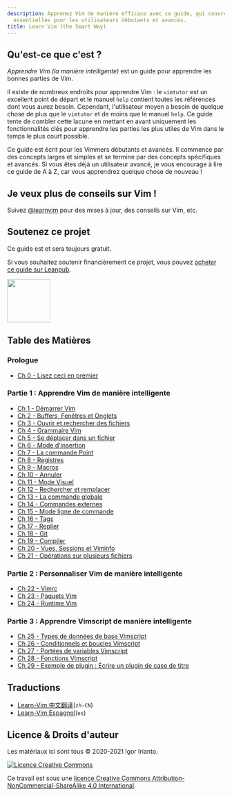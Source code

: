 ```yaml
---
description: Apprenez Vim de manière efficace avec ce guide, qui couvre les fonctionnalités
  essentielles pour les utilisateurs débutants et avancés.
title: Learn Vim (the Smart Way)
---
```


## Qu'est-ce que c'est ?

_Apprendre Vim (la manière intelligente)_ est un guide pour apprendre les bonnes parties de Vim.

Il existe de nombreux endroits pour apprendre Vim : le `vimtutor` est un excellent point de départ et le manuel `help` contient toutes les références dont vous aurez besoin. Cependant, l'utilisateur moyen a besoin de quelque chose de plus que le `vimtutor` et de moins que le manuel `help`. Ce guide tente de combler cette lacune en mettant en avant uniquement les fonctionnalités clés pour apprendre les parties les plus utiles de Vim dans le temps le plus court possible.

Ce guide est écrit pour les Vimmers débutants et avancés. Il commence par des concepts larges et simples et se termine par des concepts spécifiques et avancés. Si vous êtes déjà un utilisateur avancé, je vous encourage à lire ce guide de A à Z, car vous apprendrez quelque chose de nouveau !

## Je veux plus de conseils sur Vim !

Suivez [@learnvim](https://twitter.com/learnvim) pour des mises à jour, des conseils sur Vim, etc.

## Soutenez ce projet

Ce guide est et sera toujours gratuit.

Si vous souhaitez soutenir financièrement ce projet, vous pouvez [acheter ce guide sur Leanpub](https://leanpub.com/learnvim).

<a href="https://leanpub.com/learnvim"><img src="/vim/images/learn-vim-cover.png" width="100"></a>

## Table des Matières

### Prologue

- [Ch 0 - Lisez ceci en premier](ch00_read_this_first)

### Partie 1 : Apprendre Vim de manière intelligente

- [Ch 1 - Démarrer Vim](ch01_starting_vim)
- [Ch 2 - Buffers, Fenêtres et Onglets](ch02_buffers_windows_tabs)
- [Ch 3 - Ouvrir et rechercher des fichiers](ch03_searching_files)
- [Ch 4 - Grammaire Vim](ch04_vim_grammar)
- [Ch 5 - Se déplacer dans un fichier](ch05_moving_in_file)
- [Ch 6 - Mode d'insertion](ch06_insert_mode)
- [Ch 7 - La commande Point](ch07_the_dot_command)
- [Ch 8 - Registres](ch08_registers)
- [Ch 9 - Macros](ch09_macros)
- [Ch 10 - Annuler](ch10_undo)
- [Ch 11 - Mode Visuel](ch11_visual_mode)
- [Ch 12 - Rechercher et remplacer](ch12_search_and_substitute)
- [Ch 13 - La commande globale](ch13_the_global_command)
- [Ch 14 - Commandes externes](ch14_external_commands)
- [Ch 15 - Mode ligne de commande](ch15_command-line_mode)
- [Ch 16 - Tags](ch16_tags)
- [Ch 17 - Replier](ch17_fold)
- [Ch 18 - Git](ch18_git)
- [Ch 19 - Compiler](ch19_compile)
- [Ch 20 - Vues, Sessions et Viminfo](ch20_views_sessions_viminfo)
- [Ch 21 - Opérations sur plusieurs fichiers](ch21_multiple_file_operations)

### Partie 2 : Personnaliser Vim de manière intelligente

- [Ch 22 - Vimrc](ch22_vimrc)
- [Ch 23 - Paquets Vim](ch23_vim_packages)
- [Ch 24 - Runtime Vim](ch24_vim_runtime)

### Partie 3 : Apprendre Vimscript de manière intelligente

- [Ch 25 - Types de données de base Vimscript](ch25_vimscript_basic_data_types)
- [Ch 26 - Conditionnels et boucles Vimscript](ch26_vimscript_conditionals_and_loops)
- [Ch 27 - Portées de variables Vimscript](ch27_vimscript_variable_scopes)
- [Ch 28 - Fonctions Vimscript](ch28_vimscript_functions)
- [Ch 29 - Exemple de plugin : Écrire un plugin de case de titre](ch29_plugin_example_writing-a-titlecase-plugin)

## Traductions

- [Learn-Vim 中文翻译](https://github.com/wsdjeg/Learn-Vim_zh_cn)(`zh-CN`)
- [Learn-Vim Espagnol](https://github.com/victorhck/learn-Vim-es)(`es`)

## Licence & Droits d'auteur

Les matériaux ici sont tous © 2020-2021 Igor Irianto.

<a rel="license" href="http://creativecommons.org/licenses/by-nc-sa/4.0/"><img alt="Licence Creative Commons" style="border-width:0" src="https://licensebuttons.net/l/by-nc-sa/4.0/88x31.png" /></a><br />

Ce travail est sous une <a rel="license" href="http://creativecommons.org/licenses/by-nc-sa/4.0/">licence Creative Commons Attribution-NonCommercial-ShareAlike 4.0 International</a>.
